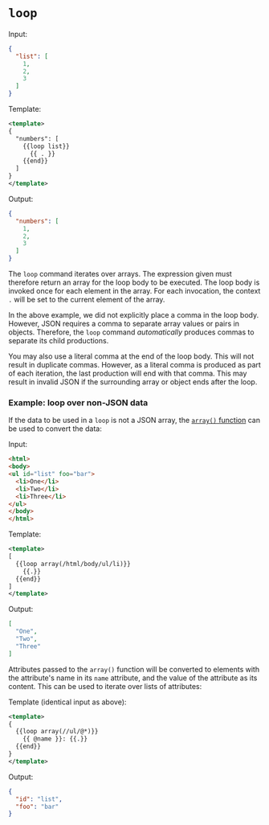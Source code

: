# `loop`

Input:
```json
{
  "list": [
    1,
    2,
    3
  ]
}
```

Template:
```xml
<template>
{
  "numbers": [
    {{loop list}}
      {{ . }}
    {{end}}
  ]
}
</template>
```

Output:
```json
{
  "numbers": [
    1,
    2,
    3
  ]
}
```

The `loop` command iterates over arrays. The expression given must therefore
return an array for the loop body to be executed. The loop body is invoked
once for each element in the array. For each invocation,  the context `.` will
be set to the current element of the array.

In the above example, we did not explicitly place a comma in the loop body. However,
JSON requires a comma to separate array values or pairs in objects. Therefore, the `loop`
command _automatically_ produces commas to separate its child productions.

You may also use a literal comma at the end of the loop body. This will not result in
duplicate commas. However, as a literal comma is produced as part of each iteration, the last production
will end with that comma. This may result in invalid JSON if the surrounding array or
object ends after the loop.


### Example: loop over non-JSON data

If the data to be used in a `loop` is not a JSON array, the [`array()` function](/reference/functions/array.md)
can be used to convert the data:

Input:

```html
<html>
<body>
<ul id="list" foo="bar">
  <li>One</li>
  <li>Two</li>
  <li>Three</li>
</ul>
</body>
</html>
```

Template:
```xml
<template>
[
  {{loop array(/html/body/ul/li)}}
    {{.}}
  {{end}}
]
</template>
```

Output:
```json
[
  "One",
  "Two",
  "Three"
]
```

Attributes passed to the `array()` function will be converted to elements
with the attribute's name in its `name` attribute, and the value of the
attribute as its content. This can be used to iterate over lists of attributes:

Template (identical input as above):
```xml
<template>
{
  {{loop array(//ul/@*)}}
    {{ @name }}: {{.}}
  {{end}}
}
</template>
```

Output:
```json
{
  "id": "list",
  "foo": "bar"
}
```

